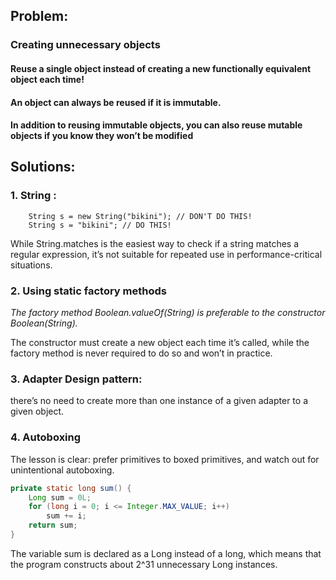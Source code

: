 ## Problem:

### Creating unnecessary objects

#### Reuse a single object instead of creating a new functionally equivalent object each time!
#### An object can always be reused if it is immutable.
#### In addition to reusing immutable objects, you can also reuse mutable objects if you know they won’t be modified

## Solutions:

### 1.  String :
        String s = new String("bikini"); // DON'T DO THIS!
        String s = "bikini"; // DO THIS!

While String.matches is the easiest way to check if a string matches
a regular expression, it’s not suitable for repeated use in performance-critical
situations.

### 2. Using static factory methods

_The factory method Boolean.valueOf(String) is preferable to the constructor Boolean(String)._

The constructor must create a new object each time it’s called, 
while the factory method is never required to do so and won’t in practice.

### 3. Adapter Design pattern:

there’s no need to create more than one instance of a given adapter to a given object.

### 4. Autoboxing

The lesson is clear: prefer primitives to boxed primitives, 
and watch out for unintentional autoboxing.

```Java
private static long sum() {
    Long sum = 0L;
    for (long i = 0; i <= Integer.MAX_VALUE; i++)
        sum += i;
    return sum;
}
```
The variable sum is declared as a Long instead of a long, which means that 
the program constructs about 2^31 unnecessary Long instances.